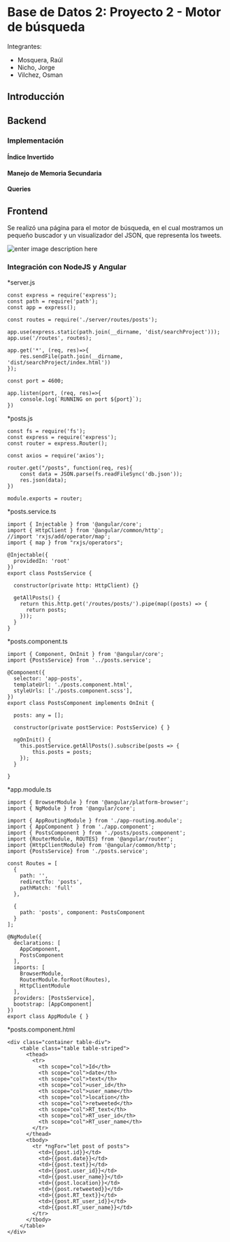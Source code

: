 # Base de Datos 2: Proyecto 2 - Motor de búsqueda

Integrantes:
* Mosquera, Raúl
* Nicho, Jorge
* Vilchez, Osman

## Introducción

##  Backend

### Implementación

#### Índice Invertido

#### Manejo de Memoria Secundaria

#### Queries

##  Frontend
Se realizó una página para el motor de búsqueda, en el cual mostramos un pequeño buscador y un visualizador del JSON, que representa los tweets.

![enter image description here](https://raw.githubusercontent.com/THEFLILUX/GG_SEARCH_BD2/main/searchEngine.PNG)

### Integración con NodeJS y Angular

*server.js
```
const express = require('express');
const path = require('path');
const app = express();

const routes = require('./server/routes/posts');

app.use(express.static(path.join(__dirname, 'dist/searchProject')));
app.use('/routes', routes);

app.get('*', (req, res)=>{
    res.sendFile(path.join(__dirname, 'dist/searchProject/index.html'))
});

const port = 4600;

app.listen(port, (req, res)=>{
    console.log(`RUNNING on port ${port}`);
})
```

*posts.js
```
const fs = require('fs');
const express = require('express');
const router = express.Router();

const axios = require('axios');

router.get("/posts", function(req, res){
    const data = JSON.parse(fs.readFileSync('db.json'));
    res.json(data);
})

module.exports = router;
```

*posts.service.ts
```
import { Injectable } from '@angular/core';
import { HttpClient } from '@angular/common/http';
//import 'rxjs/add/operator/map';
import { map } from "rxjs/operators";

@Injectable({
  providedIn: 'root'
})
export class PostsService {

  constructor(private http: HttpClient) {}

  getAllPosts() {
    return this.http.get('/routes/posts/').pipe(map((posts) => {
      return posts;
    }));
  }
}
```

*posts.component.ts
```
import { Component, OnInit } from '@angular/core';
import {PostsService} from '../posts.service';

@Component({
  selector: 'app-posts',
  templateUrl: './posts.component.html',
  styleUrls: ['./posts.component.scss'],
})
export class PostsComponent implements OnInit {

  posts: any = [];

  constructor(private postService: PostsService) { }

  ngOnInit() {
    this.postService.getAllPosts().subscribe(posts => {
        this.posts = posts;
    });
  }

}
```


*app.module.ts
```
import { BrowserModule } from '@angular/platform-browser';
import { NgModule } from '@angular/core';

import { AppRoutingModule } from './app-routing.module';
import { AppComponent } from './app.component';
import { PostsComponent } from './posts/posts.component';
import {RouterModule, ROUTES} from '@angular/router';
import {HttpClientModule} from '@angular/common/http';
import {PostsService} from './posts.service';

const Routes = [
  {
    path: '',
    redirectTo: 'posts',
    pathMatch: 'full'
  },

  {
    path: 'posts', component: PostsComponent
  }
];

@NgModule({
  declarations: [
    AppComponent,
    PostsComponent
  ],
  imports: [
    BrowserModule,
    RouterModule.forRoot(Routes),
    HttpClientModule
  ],
  providers: [PostsService],
  bootstrap: [AppComponent]
})
export class AppModule { }
```

*posts.component.html
```
<div class="container table-div">
    <table class="table table-striped">
      <thead>
        <tr>
          <th scope="col">Id</th>
          <th scope="col">date</th>
          <th scope="col">text</th>
          <th scope="col">user_id</th>
          <th scope="col">user_name</th>
          <th scope="col">location</th>
          <th scope="col">retweeted</th>
          <th scope="col">RT_text</th>
          <th scope="col">RT_user_id</th>
          <th scope="col">RT_user_name</th>
        </tr>
      </thead>
      <tbody>
        <tr *ngFor="let post of posts">
          <td>{{post.id}}</td>
          <td>{{post.date}}</td>
          <td>{{post.text}}</td>
          <td>{{post.user_id}}</td>
          <td>{{post.user_name}}</td>
          <td>{{post.location}}</td>
          <td>{{post.retweeted}}</td>
          <td>{{post.RT_text}}</td>
          <td>{{post.RT_user_id}}</td>
          <td>{{post.RT_user_name}}</td>
        </tr>
      </tbody>
    </table>
</div>
```
